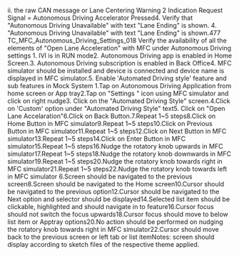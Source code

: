 ii. the raw CAN message or Lane Centering Warning 2 Indication Request Signal = Autonomous Driving Accelerator Pressed4. Verify that "Autonomous Driving Unavailable" with text "Lane Ending" is shown. 4. "Autonomous Driving Unavailable" with text "Lane Ending" is shown.477 TC_MFC_Autonomous_Driving_Settings_018 Verify the availability of all the elements of "Open Lane Acceleration" with MFC under Autonomous Driving settings 1. IVI is in RUN mode2. Autonomous Driving app is enabled in Home Screen.3. Autonomous Driving subscription is enabled in Back Office4. MFC simulator should be installed and device is connected and device name is displayed in MFC simulator.5. Enable 'Automated Driving style' feature and sub features in Mock System 1.Tap on Autonomous Driving Application from home screen or App tray2.Tap on "Settings " icon using MFC simulator and click on right nudge3. Click on the "Automated Driving Style" screen.4.Click on 'Custom' option under "Automated Driving Style" text5. Click on "Open Lane Accelaration"6.Click on Back Button.7.Repeat 1~5 steps8.Click on Home Button in MFC simulator9.Repeat 1~5 steps10.Click on Previous Button in MFC simulator11.Repeat 1~5 steps12.Click on Next Button in MFC simulator13.Repeat 1~5 steps14.Click on Enter Button in MFC simulator15.Repeat 1~5 steps16.Nudge the rotatory knob upwards in MFC simulator17.Repeat 1~5 steps18.Nudge the rotatory knob downwards in MFC simulator19.Repeat 1~5 steps20.Nudge the rotatory knob towards right in MFC simulator21.Repeat 1~5 steps22.Nudge the rotatory knob towards left in MFC simulator 6.Screen should be navigated to the previous screen8.Screen should be navigated to the Home screen10.Cursor should be navigated to the previous option12.Cursor should be navigated to the Next option and selector should be displayed14.Selected list item should be clickable, highlighted and should navigate in to feature16.Cursor focus should not switch the focus upwards18.Cursor focus should move to below list item or Apptray options20.No action should be performed on nudging the rotatory knob towards right in MFC simulator22.Cursor should move back to the previous screen or left tab or list itemNotes: screen should display according to sketch files of the respective theme applied.